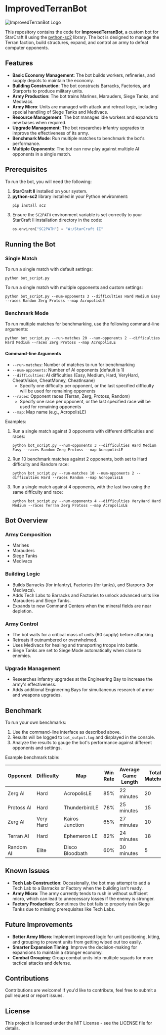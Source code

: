# ImprovedTerranBot

![ImprovedTerranBot Logo](https://i.ibb.co/4tkNJLj/2f08e8d2-76f9-448f-9445-cb7fd483b657.webp)

This repository contains the code for **ImprovedTerranBot**, a custom bot for StarCraft II using the [python-sc2](https://github.com/BurnySc2/python-sc2) library. The bot is designed to manage the Terran faction, build structures, expand, and control an army to defeat computer opponents.

## Features

- **Basic Economy Management**: The bot builds workers, refineries, and supply depots to maintain the economy.
- **Building Construction**: The bot constructs Barracks, Factories, and Starports to produce military units.
- **Army Production**: The bot trains Marines, Marauders, Siege Tanks, and Medivacs.
- **Army Micro**: Units are managed with attack and retreat logic, including special handling of Siege Tanks and Medivacs.
- **Resource Management**: The bot manages idle workers and expands to new bases when required.
- **Upgrade Management**: The bot researches infantry upgrades to improve the effectiveness of its army.
- **Benchmark Mode**: Run multiple matches to benchmark the bot's performance.
- **Multiple Opponents**: The bot can now play against multiple AI opponents in a single match.

## Prerequisites

To run the bot, you will need the following:

1. **StarCraft II** installed on your system.
2. **python-sc2** library installed in your Python environment:
   ```
   pip install sc2
   ```
3. Ensure the `SC2PATH` environment variable is set correctly to your StarCraft II installation directory in the code:
   ```python
   os.environ["SC2PATH"] = "W:/StarCraft II"
   ```

## Running the Bot

### Single Match

To run a single match with default settings:

```
python bot_script.py
```

To run a single match with multiple opponents and custom settings:

```
python bot_script.py --num-opponents 3 --difficulties Hard Medium Easy --races Random Zerg Protoss --map AcropolisLE
```

### Benchmark Mode

To run multiple matches for benchmarking, use the following command-line arguments:

```
python bot_script.py --run-matches 20 --num-opponents 2 --difficulties Hard Medium --races Zerg Protoss --map AcropolisLE
```

#### Command-line Arguments

- `--run-matches`: Number of matches to run for benchmarking
- `--num-opponents`: Number of AI opponents (default is 1)
- `--difficulties`: AI difficulties (Easy, Medium, Hard, VeryHard, CheatVision, CheatMoney, CheatInsane)
  - Specify one difficulty per opponent, or the last specified difficulty will be used for remaining opponents
- `--races`: Opponent races (Terran, Zerg, Protoss, Random)
  - Specify one race per opponent, or the last specified race will be used for remaining opponents
- `--map`: Map name (e.g., AcropolisLE)

Examples:

1. Run a single match against 3 opponents with different difficulties and races:
   ```
   python bot_script.py --num-opponents 3 --difficulties Hard Medium Easy --races Random Zerg Protoss --map AcropolisLE
   ```

2. Run 10 benchmark matches against 2 opponents, both set to Hard difficulty and Random race:
   ```
   python bot_script.py --run-matches 10 --num-opponents 2 --difficulties Hard --races Random --map AcropolisLE
   ```

3. Run a single match against 4 opponents, with the last two using the same difficulty and race:
   ```
   python bot_script.py --num-opponents 4 --difficulties VeryHard Hard Medium --races Terran Zerg Protoss --map AcropolisLE
   ```

## Bot Overview

### Army Composition

- Marines
- Marauders
- Siege Tanks
- Medivacs

### Building Logic

- Builds Barracks (for infantry), Factories (for tanks), and Starports (for Medivacs).
- Adds Tech Labs to Barracks and Factories to unlock advanced units like Marauders and Siege Tanks.
- Expands to new Command Centers when the mineral fields are near depletion.

### Army Control

- The bot waits for a critical mass of units (60 supply) before attacking.
- Retreats if outnumbered or overwhelmed.
- Uses Medivacs for healing and transporting troops into battle.
- Siege Tanks are set to Siege Mode automatically when close to enemies.

### Upgrade Management

- Researches infantry upgrades at the Engineering Bay to increase the army's effectiveness.
- Adds additional Engineering Bays for simultaneous research of armor and weapons upgrades.

## Benchmark

To run your own benchmarks:

1. Use the command-line interface as described above.
2. Results will be logged to `bot_output.log` and displayed in the console.
3. Analyze the results to gauge the bot's performance against different opponents and settings.

Example benchmark table:

| Opponent    | Difficulty | Map         | Win Rate | Average Game Length | Total Matches |
|-------------|------------|-------------|----------|---------------------|---------------|
| Zerg AI     | Hard       | AcropolisLE | 85%      | 22 minutes          | 20            |
| Protoss AI  | Hard       | ThunderbirdLE | 78%    | 25 minutes          | 15            |
| Zerg AI     | Very Hard  | Kairos Junction | 65%  | 27 minutes          | 10            |
| Terran AI   | Hard       | Ephemeron LE | 82%     | 24 minutes          | 18            |
| Random AI   | Elite      | Disco Bloodbath | 60%  | 30 minutes          | 5             |

## Known Issues

- **Tech Lab Construction**: Occasionally, the bot may attempt to add a Tech Lab to a Barracks or Factory when the building isn't ready.
- **Army Micro**: The army currently tends to rush in without sufficient micro, which can lead to unnecessary losses if the enemy is stronger.
- **Factory Production**: Sometimes the bot fails to properly train Siege Tanks due to missing prerequisites like Tech Labs.

## Future Improvements

- **Better Army Micro**: Implement improved logic for unit positioning, kiting, and grouping to prevent units from getting wiped out too easily.
- **Smarter Expansion Timing**: Improve the decision-making for expansions to maintain a stronger economy.
- **Combat Grouping**: Group combat units into multiple squads for more tactical attacks and defense.

## Contributions

Contributions are welcome! If you'd like to contribute, feel free to submit a pull request or report issues.

## License

This project is licensed under the MIT License - see the LICENSE file for details.